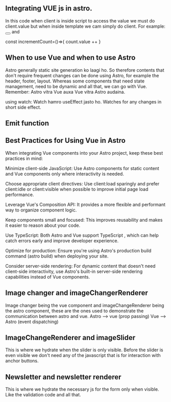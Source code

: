 ## Integrating VUE js in astro. 
<script setup>
    import { ref } from 'vue';
    const count = ref(0);

    const incrementCount = () => {
        count.value++;
    }
</script>

<template>
    <button @click="incrementCount"> I am clicked my value {{ count }}</button>
</template>
In this code when client is inside script to access the value we must do client.value but when inside template we cam simply do client. For example:
<button @click="count++"> </button>
and

const incrementCount=()=>{
    count.value ++
}

## When to use Vue and when to use Astro
Astro generally static site generation ko laagi ho. So therefore contents that don't require frequent changes can be done using Astro, for example the header, footer, layout. Whereas some components that need state management, need to be dynamic and all that, we can go with Vue. Remember: Astro vitra Vue auxa Vue vitra Astro audaina.

using watch: Watch hamro useEffect jasto ho. Watches for any changes in short side effect.
## Emit function


## Best Practices for Using Vue in Astro

When integrating Vue components into your Astro project, keep these 
best practices
 in mind:

Minimize client-side JavaScript: Use Astro components for static content and Vue components only where 
interactivity
 is needed.

Choose appropriate client directives: Use client:load sparingly and prefer client:idle or client:visible when possible to improve initial page load performance.

Leverage Vue's Composition API: It provides a more flexible and performant way to organize component logic.

Keep components small and focused: This improves reusability and makes it easier to reason about your code.

Use TypeScript: Both Astro and Vue support 
TypeScript
, which can help catch errors early and improve developer experience.

Optimize for production: Ensure you're using Astro's production build command (astro build) when deploying your site.

Consider server-side rendering: For dynamic content that doesn't need client-side interactivity, use Astro's built-in server-side rendering capabilities instead of Vue components.


## Image changer and imageChangerRenderer
Image changer being the vue component and imageChangeRenderer being the astro component, these are the ones used to demonstrate the communication between astro and vue. 
Astro --> vue (prop passing)
Vue --> Astro (event dispatching)

## ImageChangeRenderer and imageSlider
This is where we hydrate when the slider is only visible. Before the slider is even visible we don't need any of the javascript that is for interaction with anchor buttons.

## Newsletter and newsletter renderer
This is where we hydrate the necessary js for the form only when visible. Like the validation code and all that.